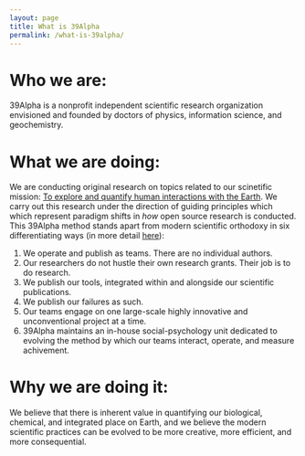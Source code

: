 ```yaml
---
layout: page
title: What is 39Alpha
permalink: /what-is-39alpha/
---
```


# Who we are:
39Alpha is a nonprofit independent scientific research organization envisioned and founded by doctors of physics, information science, and geochemistry.


# What we are doing:
We are conducting original research on topics related to our scinetific mission: [To explore and quantify human interactions with the Earth](Science-Mission). We carry out this research under the direction of guiding principles which which represent paradigm shifts in _how_ open source research is conducted. This 39Alpha method stands apart from modern scientific orthodoxy in six differentiating ways (in more detail [here](6Differentiators)):

1. We operate and publish as teams. There are no individual authors.  
2. Our researchers do not hustle their own research grants. Their job is to do research.
3. We publish our tools, integrated within and alongside our scientific publications.
4. We publish our failures as such.
5. Our teams engage on one large-scale highly innovative and unconventional project at a time.
6. 39Alpha maintains an in-house social-psychology unit dedicated to evolving the method by which our teams interact, operate, and measure achivement.

# Why we are doing it:
We believe that there is inherent value in quantifying our biological, chemical, and integrated place on Earth, and we believe the modern scientific practices can be evolved to be more creative, more efficient, and more consequential.
